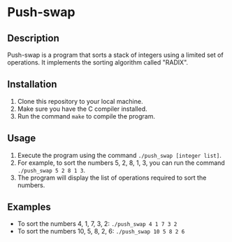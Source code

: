 # Push-swap

## Description
Push-swap is a program that sorts a stack of integers using a limited set of operations. It implements the sorting algorithm called "RADIX".

## Installation
1. Clone this repository to your local machine.
2. Make sure you have the C compiler installed.
3. Run the command `make` to compile the program.

## Usage
1. Execute the program using the command `./push_swap [integer list]`.
2. For example, to sort the numbers 5, 2, 8, 1, 3, you can run the command `./push_swap 5 2 8 1 3`.
3. The program will display the list of operations required to sort the numbers.

## Examples
- To sort the numbers 4, 1, 7, 3, 2: `./push_swap 4 1 7 3 2`
- To sort the numbers 10, 5, 8, 2, 6: `./push_swap 10 5 8 2 6`
